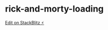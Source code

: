 # rick-and-morty-loading

[Edit on StackBlitz ⚡️](https://stackblitz.com/edit/rick-and-morty-loading)
